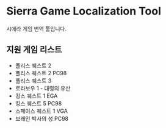 # Sierra Game Localization Tool
시에라 게임 번역 툴입니다.

## 지원 게임 리스트
* 폴리스 퀘스트 2
* 폴리스 퀘스트 2 PC98
* 폴리스 퀘스트 3
* 로라보우 1 - 대령의 유산
* 킹스 퀘스트 1 EGA
* 킹스 퀘스트 5 PC98
* 스페이스 퀘스트 1 VGA
* 브레인 박사의 성 PC98
